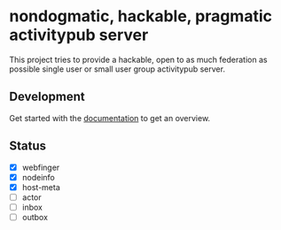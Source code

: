 # nondogmatic, hackable, pragmatic activitypub server

This project tries to provide a hackable, open to as much federation as possible single user or small user group activitypub server.

## Development

Get started with the [documentation](https://github.com/myfedi/gargoyle/tree/main/docs) to get an overview.

## Status
- [x] webfinger
- [x] nodeinfo
- [x] host-meta
- [ ] actor
- [ ] inbox
- [ ] outbox
